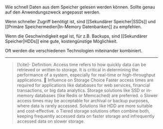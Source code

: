 Wie schnell Daten aus dem Speicher gelesen werden können. Sollte genau auf den Anwendungszweck angepasst werden.

Wenn schneller Zugriff benötigt ist, sind [[Sekundärer Speicher|SSDs]] und [[Primäre Speichermedien|In-Memory Datenbanken]] zu empfehlen.

Wenn die Geschwindigkeit egal ist, für z.B. Backups, sind [[Sekundärer Speicher|HDDs]] eine gute, kostengünstige Möglichkeit.

Oft werden die verschiedenen Technologien miteinander kombiniert.

---

> [!cite]-
Definition: Access time refers to how quickly data can be retrieved or written to storage. It is critical in
determining the performance of a system, especially for real-time or high-throughput applications.
 Influence on Storage Choice
Faster access times are required for applications like databases for web services, financial
transactions, or big data analytics. Storage solutions like SSD or in-memory databases (like
Redis or Memcached) are preferred.
o Slower access times may be acceptable for archival or backup purposes, where data is rarely
accessed. Solutions like HDD are more suitable and cost-effective.
o Tiered storage solutions often combine both, keeping frequently accessed data on faster
storage and infrequently accessed data on slower storage.